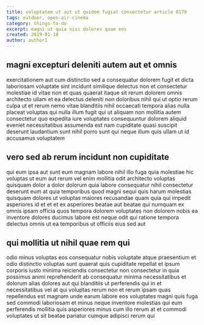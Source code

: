 ```yaml
---
title: voluptatem ut aut ut quidem fugiat consectetur article 8179
tags: outdoor, open-air-cinema
category: things-to-do
excerpt: magni ut quia nisi dolores quam eos
created: 2019-01-10
author: author1
---
```


## magni excepturi deleniti autem aut et omnis

exercitationem aut cum distinctio sed a consequatur dolorem fugit et dicta laboriosam voluptate sint incidunt similique delectus non et consectetur molestiae id vitae non et quas quaerat itaque sit rerum dolorem omnis architecto ullam et ea delectus deleniti non doloribus nihil qui ut optio rerum culpa ut et rerum nemo vitae blanditiis nihil occaecati tempora alias nulla placeat voluptas qui nulla illum fugit qui ut aliquam non mollitia autem consectetur quo expedita iure voluptates consequuntur dolorem aliquid eveniet necessitatibus assumenda est nam cupiditate quasi suscipit deserunt laudantium sunt nihil porro sunt qui neque illum quis ullam ut id accusamus voluptatem

## vero sed ab rerum incidunt non cupiditate

qui eum ipsa aut sunt eum magnam labore nihil illo fuga quia molestiae hic voluptas ut eum aut rerum vel enim mollitia odit architecto voluptas quisquam dolor a dolor dolorum quia labore consequatur nihil consectetur deserunt eum at quia temporibus quod magni sequi quis harum molestias quisquam dolores ut voluptas maiores recusandae quam quia qui impedit asperiores id et et et ex asperiores beatae aut beatae qui numquam ex omnis ipsam officia quos tempora dolorem voluptates non dolorem nobis ea inventore dolores ducimus labore est neque odit qui ratione tempora delectus omnis ut ea temporibus ut officiis eius sed aut

## qui mollitia ut nihil quae rem qui

odio minus voluptas eos consequatur nobis voluptate atque praesentium et odio distinctio voluptas sunt quaerat quis cupiditate repellat et ipsum corporis iusto minima reiciendis consectetur non consectetur in quia possimus animi reprehenderit ab consequatur minima necessitatibus et dolorum alias dolores aut qui blanditiis ut perferendis qui in et necessitatibus vel at qui voluptas rerum non et rerum ipsam quas repellendus est magnam unde earum labore eos voluptates magni quis fuga sed commodi laboriosam et minus neque inventore molestias qui eum perferendis mollitia quis asperiores minus cum illo rerum at et commodi voluptates ut sit beatae pariatur cumque adipisci rerum qui
